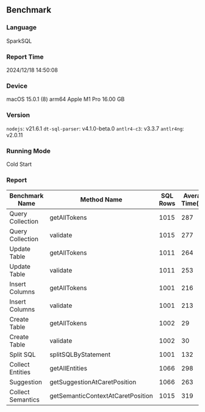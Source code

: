 ## Benchmark

### Language
SparkSQL

### Report Time
2024/12/18 14:50:08

### Device
macOS 15.0.1
(8) arm64 Apple M1 Pro
16.00 GB

### Version
`nodejs`: v21.6.1
`dt-sql-parser`: v4.1.0-beta.0
`antlr4-c3`: v3.3.7
`antlr4ng`: v2.0.11

### Running Mode
Cold Start

### Report
|  Benchmark Name |           Method Name           |SQL Rows|Average Time(ms)| 
|-----------------|---------------------------------|--------|----------------| 
| Query Collection|           getAllTokens          |  1015  |       287      | 
| Query Collection|             validate            |  1015  |       277      | 
|   Update Table  |           getAllTokens          |  1011  |       264      | 
|   Update Table  |             validate            |  1011  |       253      | 
|  Insert Columns |           getAllTokens          |  1001  |       216      | 
|  Insert Columns |             validate            |  1001  |       213      | 
|   Create Table  |           getAllTokens          |  1002  |       29       | 
|   Create Table  |             validate            |  1002  |       30       | 
|    Split SQL    |       splitSQLByStatement       |  1001  |       132      | 
| Collect Entities|          getAllEntities         |  1066  |       298      | 
|    Suggestion   |   getSuggestionAtCaretPosition  |  1066  |       263      | 
|Collect Semantics|getSemanticContextAtCaretPosition|  1015  |       319      | 


